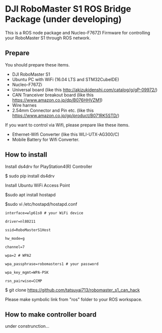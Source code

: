 # DJI RoboMaster S1 ROS Bridge Package (under developing)

This is a ROS node package and Nucleo-F767ZI Firmware for controlling your RoboMaster S1 through ROS network.

## Prepare
You should prepare these items.
- DJI RoboMaster S1
- Ubuntu PC with WiFi (16.04 LTS and STM32CubeIDE)
- Nucleo-F767Zi
- Universal board (like this http://akizukidenshi.com/catalog/g/gP-09972/)
- CAN Tranceiver breakout board (like this https://www.amazon.co.jp/dp/B076HHVZM1) 
- Wire harnes
- 2.54mm Connector and Pin etc. (like this https://www.amazon.co.jp/gp/product/B071RK5STD/)

If you want to control via Wifi, please prepare like these items.
- Ethernet-Wifi Converter (like this WLI-UTX-AG300/C)
- Mobile Battery for Wifi Converter.

## How to install

Install ds4drv for PlayStation4(R) Controller

$ sudo pip install ds4drv

Install Ubuntu WiFi Access Point

$sudo apt install hostapd

$sudo vi /etc/hostapd/hostapd.conf

`interface=wlp61s0 # your WiFi device`

`driver=nl80211`

`ssid=RoboMasterS1Host`

`hw_mode=g`

`channel=7`

`wpa=2 # WPA2`

`wpa_passphrase=robomasters1 # your password`

`wpa_key_mgmt=WPA-PSK`

`rsn_pairwise=CCMP`

$ git clone https://github.com/tatsuyai713/robomaster_s1_can_hack 

Please make symbolic link from "ros" folder to your ROS workspace.

## How to make controller board
under construnction...
